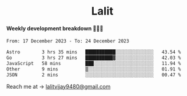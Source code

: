 <h1 align="center">Lalit</h1>

#### Weekly development breakdown 👨🏻‍💻
<!--START_SECTION:waka-->

```txt
From: 17 December 2023 - To: 24 December 2023

Astro        3 hrs 35 mins   ███████████░░░░░░░░░░░░░░   43.54 %
Go           3 hrs 27 mins   ██████████▓░░░░░░░░░░░░░░   42.03 %
JavaScript   58 mins         ███░░░░░░░░░░░░░░░░░░░░░░   11.94 %
Other        9 mins          ▒░░░░░░░░░░░░░░░░░░░░░░░░   01.91 %
JSON         2 mins          ░░░░░░░░░░░░░░░░░░░░░░░░░   00.47 %
```

<!--END_SECTION:waka-->

Reach me at → lalitvijay9480@gmail.com

